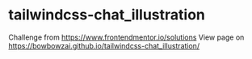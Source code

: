 # tailwindcss-chat_illustration
Challenge from https://www.frontendmentor.io/solutions
View page on https://bowbowzai.github.io/tailwindcss-chat_illustration/

